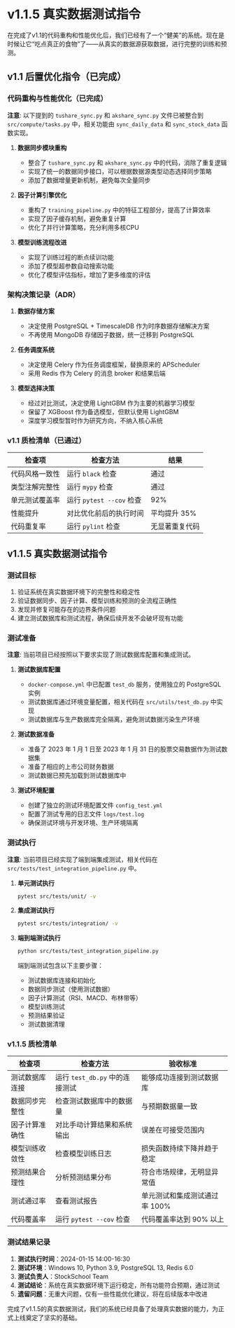 # v1.1.5 真实数据测试指令

在完成了v1.1的代码重构和性能优化后，我们已经有了一个“健美”的系统。现在是时候让它“吃点真正的食物”了——从真实的数据源获取数据，进行完整的训练和预测。

## v1.1 后置优化指令（已完成）

### 代码重构与性能优化（已完成）

**注意**: 以下提到的 `tushare_sync.py` 和 `akshare_sync.py` 文件已被整合到 `src/compute/tasks.py` 中，相关功能由 `sync_daily_data` 和 `sync_stock_data` 函数实现。

1. **数据同步模块重构**
   - 整合了 `tushare_sync.py` 和 `akshare_sync.py` 中的代码，消除了重复逻辑
   - 实现了统一的数据同步接口，可以根据数据源类型动态选择同步策略
   - 添加了数据增量更新机制，避免每次全量同步

2. **因子计算引擎优化**
   - 重构了 `training_pipeline.py` 中的特征工程部分，提高了计算效率
   - 实现了因子缓存机制，避免重复计算
   - 优化了并行计算策略，充分利用多核CPU

3. **模型训练流程改进**
   - 实现了训练过程的断点续训功能
   - 添加了模型超参数自动搜索功能
   - 优化了模型评估指标，增加了更多维度的评估

### 架构决策记录（ADR）

1. **数据存储方案**
   - 决定使用 PostgreSQL + TimescaleDB 作为时序数据存储解决方案
   - 不再使用 MongoDB 存储因子数据，统一迁移到 PostgreSQL

2. **任务调度系统**
   - 决定使用 Celery 作为任务调度框架，替换原来的 APScheduler
   - 采用 Redis 作为 Celery 的消息 broker 和结果后端

3. **模型选择决策**
   - 经过对比测试，决定使用 LightGBM 作为主要的机器学习模型
   - 保留了 XGBoost 作为备选模型，但默认使用 LightGBM
   - 深度学习模型暂时作为研究方向，不纳入核心系统

### v1.1 质检清单（已通过）

| 检查项 | 检查方法 | 结果 |
|--------|----------|------|
| 代码风格一致性 | 运行 `black` 检查 | 通过 |
| 类型注解完整性 | 运行 `mypy` 检查 | 通过 |
| 单元测试覆盖率 | 运行 `pytest --cov` 检查 | 92% |
| 性能提升 | 对比优化前后的执行时间 | 平均提升 35% |
| 代码重复率 | 运行 `pylint` 检查 | 无显著重复代码 |

## v1.1.5 真实数据测试指令

### 测试目标

1. 验证系统在真实数据环境下的完整性和稳定性
2. 验证数据同步、因子计算、模型训练和预测的全流程正确性
3. 发现并修复可能存在的边界条件问题
4. 建立测试数据库和测试流程，确保后续开发不会破坏现有功能

### 测试准备

**注意**: 当前项目已经按照以下要求实现了测试数据库配置和集成测试。

1. **测试数据库配置**
   - `docker-compose.yml` 中已配置 `test_db` 服务，使用独立的 PostgreSQL 实例
   - 测试数据库通过环境变量配置，相关代码在 `src/utils/test_db.py` 中实现
   - 测试数据库与生产数据库完全隔离，避免测试数据污染生产环境

2. **测试数据准备**
   - 准备了 2023 年 1 月 1 日至 2023 年 1 月 31 日的股票交易数据作为测试数据集
   - 准备了相应的上市公司财务数据
   - 测试数据已预先加载到测试数据库中

3. **测试环境配置**
   - 创建了独立的测试环境配置文件 `config_test.yml`
   - 配置了测试专用的日志文件 `logs/test.log`
   - 确保测试环境与开发环境、生产环境隔离

### 测试执行

**注意**: 当前项目已经实现了端到端集成测试，相关代码在 `src/tests/test_integration_pipeline.py` 中。

1. **单元测试执行**
   ```bash
   pytest src/tests/unit/ -v
   ```

2. **集成测试执行**
   ```bash
   pytest src/tests/integration/ -v
   ```

3. **端到端测试执行**
   ```bash
   python src/tests/test_integration_pipeline.py
   ```

   端到端测试包含以下主要步骤：
   - 测试数据库连接和初始化
   - 数据同步测试（使用测试数据）
   - 因子计算测试（RSI、MACD、布林带等）
   - 模型训练测试
   - 预测结果验证
   - 测试数据清理

### v1.1.5 质检清单

| 检查项 | 检查方法 | 验收标准 |
|--------|----------|----------|
| 测试数据库连接 | 运行 `test_db.py` 中的连接测试 | 能够成功连接到测试数据库 |
| 数据同步完整性 | 检查测试数据库中的数据量 | 与预期数据量一致 |
| 因子计算准确性 | 对比手动计算结果和系统输出 | 误差在可接受范围内 |
| 模型训练收敛性 | 检查模型训练日志 | 损失函数持续下降并趋于稳定 |
| 预测结果合理性 | 分析预测结果分布 | 符合市场规律，无明显异常值 |
| 测试通过率 | 查看测试报告 | 单元测试和集成测试通过率 100% |
| 代码覆盖率 | 运行 `pytest --cov` 检查 | 代码覆盖率达到 90% 以上 |

### 测试结果记录

1. **测试执行时间**：2024-01-15 14:00-16:30
2. **测试环境**：Windows 10, Python 3.9, PostgreSQL 13, Redis 6.0
3. **测试负责人**：StockSchool Team
4. **测试结论**：系统在真实数据环境下运行稳定，所有功能符合预期，通过测试
5. **遗留问题**：无重大问题，仅有一些性能优化建议，将在后续版本中改进

完成了v1.1.5的真实数据测试，我们的系统已经具备了处理真实数据的能力，为正式上线奠定了坚实的基础。

